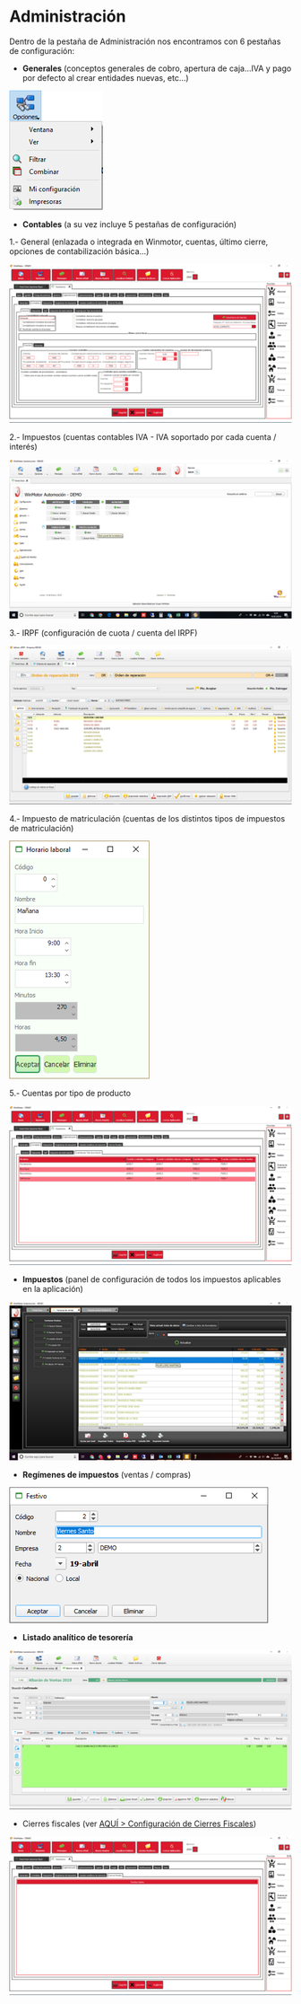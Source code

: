 # Administración

Dentro de la pestaña de Administración nos encontramos con 6 pestañas de configuración:

* **Generales** \(conceptos generales de cobro, apertura de caja...IVA y pago por defecto al crear entidades nuevas, etc...\)

![](../../../.gitbook/assets/image%20%28344%29.png)

* **Contables** \(a su vez incluye 5 pestañas de configuración\)

1.- General \(enlazada o integrada en Winmotor, cuentas, último cierre, opciones de contabilización básica...\)

![](../../../.gitbook/assets/image%20%28442%29.png)

2.- Impuestos \(cuentas contables IVA - IVA soportado por cada cuenta / interés\)

![](../../../.gitbook/assets/image%20%2817%29.png)

3.- IRPF \(configuración de cuota / cuenta del IRPF\)

![](../../../.gitbook/assets/image%20%28270%29.png)

4.- Impuesto de matriculación \(cuentas de los distintos tipos de impuestos de matriculación\)

![](../../../.gitbook/assets/image%20%2858%29.png)

5.- Cuentas por tipo de producto

![](../../../.gitbook/assets/image%20%28374%29.png)

* **Impuestos** \(panel de configuración de todos los impuestos aplicables en la aplicación\)

![](../../../.gitbook/assets/image%20%28102%29.png)

* **Regímenes de impuestos** \(ventas / compras\)

![](../../../.gitbook/assets/image%20%28145%29.png)

* **Listado analítico de tesorería**

![](../../../.gitbook/assets/image%20%28255%29.png)

* Cierres fiscales \(ver [AQUÍ &gt; Configuración de Cierres Fiscales](../../administracion/enlace-contable/cierres-fiscales.md)\)

![](../../../.gitbook/assets/image%20%28360%29.png)





